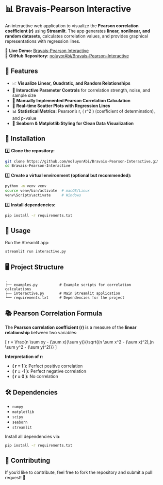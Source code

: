 # 📊 Bravais-Pearson Interactive

An interactive web application to visualize the **Pearson correlation coefficient (r)** using **Streamlit**. The app generates **linear, nonlinear, and random datasets**, calculates correlation values, and provides graphical representations with regression lines.

🔗 **Live Demo:** [Bravais-Pearson Interactive](https://myuninotes-bp.streamlit.app/)  
🔗 **GitHub Repository:** [noluyorAbi/Bravais-Pearson-Interactive](https://github.com/noluyorAbi/Bravais-Pearson-Interactive)

## 📌 Features

- 📈 **Visualize Linear, Quadratic, and Random Relationships**  
- 🔢 **Interactive Parameter Controls** for correlation strength, noise, and sample size  
- 🧮 **Manually Implemented Pearson Correlation Calculation**  
- 🏹 **Real-time Scatter Plots with Regression Lines**  
- 📊 **Statistical Metrics:** Pearson’s r, \( r^2 \) (coefficient of determination), and p-value  
- 🎨 **Seaborn & Matplotlib Styling for Clean Data Visualization**  

## 🚀 Installation

1️⃣ **Clone the repository:**
```bash
git clone https://github.com/noluyorAbi/Bravais-Pearson-Interactive.git
cd Bravais-Pearson-Interactive
```

2️⃣ **Create a virtual environment (optional but recommended):**
```bash
python -m venv venv
source venv/bin/activate  # macOS/Linux
venv\Scripts\activate     # Windows
```

3️⃣ **Install dependencies:**
```bash
pip install -r requirements.txt
```

## 🎯 Usage

Run the Streamlit app:
```bash
streamlit run interactive.py
```

## 🖥️ Project Structure

```
.
├── examples.py          # Example scripts for correlation calculations
├── interactive.py       # Main Streamlit application
└── requirements.txt     # Dependencies for the project
```

## 📚 Pearson Correlation Formula

The **Pearson correlation coefficient (r)** is a measure of the **linear relationship** between two variables:

\[
r = \frac{n \sum xy - (\sum x)(\sum y)}{\sqrt{(n \sum x^2 - (\sum x)^2)\,(n \sum y^2 - (\sum y)^2)}}
\]

**Interpretation of r:**
- **\( r = 1 \):** Perfect positive correlation
- **\( r = -1 \):** Perfect negative correlation
- **\( r = 0 \):** No correlation

## 🛠 Dependencies

- `numpy`
- `matplotlib`
- `scipy`
- `seaborn`
- `streamlit`

Install all dependencies via:
```bash
pip install -r requirements.txt
```

## 🤝 Contributing

If you’d like to contribute, feel free to fork the repository and submit a pull request! 🚀
